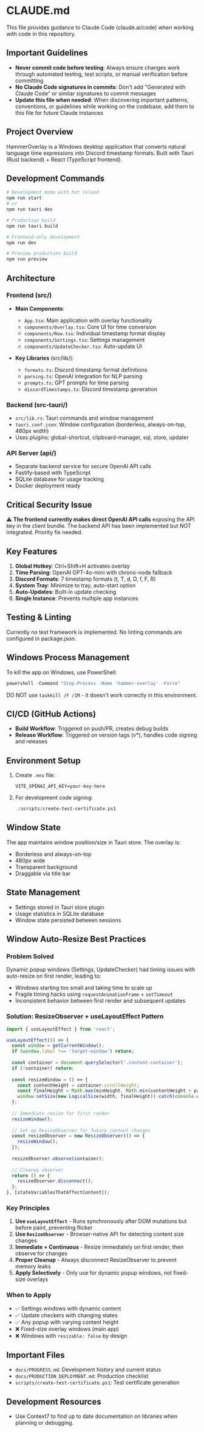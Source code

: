 # CLAUDE.md

This file provides guidance to Claude Code (claude.ai/code) when working with code in this repository.

## Important Guidelines

- **Never commit code before testing**: Always ensure changes work through automated testing, test scripts, or manual verification before committing
- **No Claude Code signatures in commits**: Don't add "Generated with Claude Code" or similar signatures to commit messages
- **Update this file when needed**: When discovering important patterns, conventions, or guidelines while working on the codebase, add them to this file for future Claude instances

## Project Overview

HammerOverlay is a Windows desktop application that converts natural language time expressions into Discord timestamp formats. Built with Tauri (Rust backend) + React (TypeScript frontend).

## Development Commands

```bash
# Development mode with hot reload
npm run start
# or
npm run tauri dev

# Production build
npm run tauri build

# Frontend-only development
npm run dev

# Preview production build
npm run preview
```

## Architecture

### Frontend (src/)
- **Main Components**: 
  - `App.tsx`: Main application with overlay functionality
  - `components/Overlay.tsx`: Core UI for time conversion
  - `components/Row.tsx`: Individual timestamp format display
  - `components/Settings.tsx`: Settings management
  - `components/UpdateChecker.tsx`: Auto-update UI

- **Key Libraries** (src/lib/):
  - `formats.ts`: Discord timestamp format definitions
  - `parsing.ts`: OpenAI integration for NLP parsing
  - `prompts.ts`: GPT prompts for time parsing
  - `discordTimestamps.ts`: Discord timestamp generation

### Backend (src-tauri/)
- `src/lib.rs`: Tauri commands and window management
- `tauri.conf.json`: Window configuration (borderless, always-on-top, 480px width)
- Uses plugins: global-shortcut, clipboard-manager, sql, store, updater

### API Server (api/)
- Separate backend service for secure OpenAI API calls
- Fastify-based with TypeScript
- SQLite database for usage tracking
- Docker deployment ready

## Critical Security Issue

⚠️ **The frontend currently makes direct OpenAI API calls** exposing the API key in the client bundle. The backend API has been implemented but NOT integrated. Priority fix needed.

## Key Features

1. **Global Hotkey**: Ctrl+Shift+H activates overlay
2. **Time Parsing**: OpenAI GPT-4o-mini with chrono-node fallback
3. **Discord Formats**: 7 timestamp formats (t, T, d, D, f, F, R)
4. **System Tray**: Minimize to tray, auto-start option
5. **Auto-Updates**: Built-in update checking
6. **Single Instance**: Prevents multiple app instances

## Testing & Linting

Currently no test framework is implemented. No linting commands are configured in package.json.

## Windows Process Management

To kill the app on Windows, use PowerShell:
```powershell
powershell -Command "Stop-Process -Name 'hammer-overlay' -Force"
```

DO NOT use `taskkill /F /IM` - it doesn't work correctly in this environment.

## CI/CD (GitHub Actions)

- **Build Workflow**: Triggered on push/PR, creates debug builds
- **Release Workflow**: Triggered on version tags (v*), handles code signing and releases

## Environment Setup

1. Create `.env` file:
   ```
   VITE_OPENAI_API_KEY=your-key-here
   ```

2. For development code signing:
   ```powershell
   ./scripts/create-test-certificate.ps1
   ```

## Window State

The app maintains window position/size in Tauri store. The overlay is:
- Borderless and always-on-top
- 480px wide
- Transparent background
- Draggable via title bar

## State Management

- Settings stored in Tauri store plugin
- Usage statistics in SQLite database
- Window state persisted between sessions

## Window Auto-Resize Best Practices

### Problem Solved
Dynamic popup windows (Settings, UpdateChecker) had timing issues with auto-resize on first render, leading to:
- Windows starting too small and taking time to scale up
- Fragile timing hacks using `requestAnimationFrame` + `setTimeout`
- Inconsistent behavior between first render and subsequent updates

### Solution: ResizeObserver + useLayoutEffect Pattern

```typescript
import { useLayoutEffect } from 'react';

useLayoutEffect(() => {
  const window = getCurrentWindow();
  if (window.label !== 'target-window') return;
  
  const container = document.querySelector('.content-container');
  if (!container) return;
  
  const resizeWindow = () => {
    const contentHeight = container.scrollHeight;
    const finalHeight = Math.max(minHeight, Math.min(contentHeight + padding, maxHeight));
    window.setSize(new LogicalSize(width, finalHeight)).catch(console.error);
  };
  
  // Immediate resize for first render
  resizeWindow();
  
  // Set up ResizeObserver for future content changes
  const resizeObserver = new ResizeObserver(() => {
    resizeWindow();
  });
  
  resizeObserver.observe(container);
  
  // Cleanup observer
  return () => {
    resizeObserver.disconnect();
  };
}, [stateVariablesThatAffectContent]);
```

### Key Principles
1. **Use `useLayoutEffect`** - Runs synchronously after DOM mutations but before paint, preventing flicker
2. **Use `ResizeObserver`** - Browser-native API for detecting content size changes
3. **Immediate + Continuous** - Resize immediately on first render, then observe for changes
4. **Proper Cleanup** - Always disconnect ResizeObserver to prevent memory leaks
5. **Apply Selectively** - Only use for dynamic popup windows, not fixed-size overlays

### When to Apply
- ✅ Settings windows with dynamic content
- ✅ Update checkers with changing states  
- ✅ Any popup with varying content height
- ❌ Fixed-size overlay windows (main app)
- ❌ Windows with `resizable: false` by design

## Important Files

- `docs/PROGRESS.md`: Development history and current status
- `docs/PRODUCTION_DEPLOYMENT.md`: Production checklist
- `scripts/create-test-certificate.ps1`: Test certificate generation

## Development Resources

- Use Context7 to find up to date documentation on libraries when planning or debugging.